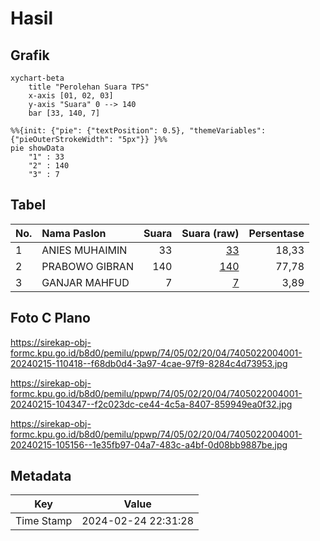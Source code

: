 # Hasil

## Grafik

```mermaid
xychart-beta
    title "Perolehan Suara TPS"
    x-axis [01, 02, 03]
    y-axis "Suara" 0 --> 140
    bar [33, 140, 7]
```

```mermaid
%%{init: {"pie": {"textPosition": 0.5}, "themeVariables": {"pieOuterStrokeWidth": "5px"}} }%%
pie showData
    "1" : 33
    "2" : 140
    "3" : 7
```

## Tabel

| No. | Nama Paslon    | Suara | Suara (raw) | Persentase |
|:--- |:-------------- | -----:| -----------:| ----------:|
| 1   | ANIES MUHAIMIN | 33    | [33][p-1]   | 18,33      |
| 2   | PRABOWO GIBRAN | 140   | [140][p-2]  | 77,78      |
| 3   | GANJAR MAHFUD  | 7     | [7][p-3]    | 3,89       |


[p-1]: https://github.com/gigit-pemilu/pemilu-2024-74-sulawesi-tenggara/blob/main/pilpres/hitung-suara/sub/74-sulawesi-tenggara/sub/05-konawe-selatan/sub/02-angata/sub/2004-lamoen/sub/001-tps/sub/paslon-1.txt
[p-2]: https://github.com/gigit-pemilu/pemilu-2024-74-sulawesi-tenggara/blob/main/pilpres/hitung-suara/sub/74-sulawesi-tenggara/sub/05-konawe-selatan/sub/02-angata/sub/2004-lamoen/sub/001-tps/sub/paslon-2.txt
[p-3]: https://github.com/gigit-pemilu/pemilu-2024-74-sulawesi-tenggara/blob/main/pilpres/hitung-suara/sub/74-sulawesi-tenggara/sub/05-konawe-selatan/sub/02-angata/sub/2004-lamoen/sub/001-tps/sub/paslon-3.txt

## Foto C Plano

https://sirekap-obj-formc.kpu.go.id/b8d0/pemilu/ppwp/74/05/02/20/04/7405022004001-20240215-110418--f68db0d4-3a97-4cae-97f9-8284c4d73953.jpg

https://sirekap-obj-formc.kpu.go.id/b8d0/pemilu/ppwp/74/05/02/20/04/7405022004001-20240215-104347--f2c023dc-ce44-4c5a-8407-859949ea0f32.jpg

https://sirekap-obj-formc.kpu.go.id/b8d0/pemilu/ppwp/74/05/02/20/04/7405022004001-20240215-105156--1e35fb97-04a7-483c-a4bf-0d08bb9887be.jpg


## Metadata

| Key        | Value               |
| ---------- | ------------------- |
| Time Stamp | 2024-02-24 22:31:28 |



